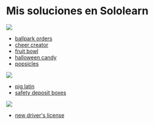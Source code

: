 # Mis soluciones en Sololearn 

![](https://img.shields.io/badge/Dificultad-Fácil-brightgreen)
- [ballpark orders](./codetrainer/ballpark_orders/)
- [cheer creator](./codetrainer/cheer_creator/)
- [fruit bowl](./codetrainer/fruit_bowl/)
- [halloween candy](./codetrainer/halloween_candy/)
- [popsicles](./codetrainer/popsicles/)

![](https://img.shields.io/badge/Dificultad-Medio-yellow)
- [pig latin](./codetrainer/pig_latin/)
- [safety deposit boxes](./codetrainer/safety_deposit_boxes/)

![](https://img.shields.io/badge/Dificultad-Difícil-red)
- [new driver's license](./codetrainer/new_drivers_license/)

